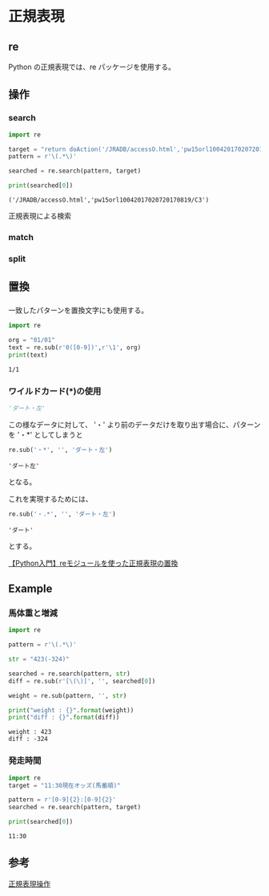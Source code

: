 # 正規表現
## re
Python の正規表現では、re パッケージを使用する。

## 操作
### search

``` python
import re

target = "return doAction('/JRADB/accessO.html','pw15orl10042017020720170819/C3')"
pattern = r'\(.*\)'

searched = re.search(pattern, target)

print(searched[0])

```

```
('/JRADB/accessO.html','pw15orl10042017020720170819/C3')
```

正規表現による検索


### match

### split

## 置換
###
一致したパターンを置換文字にも使用する。

``` python
import re

org = "01/01"
text = re.sub(r'0([0-9])',r'\1', org)
print(text)

```
```
1/1
```

### ワイルドカード(*)の使用

``` python
'ダート・左'
```
この様なデータに対して、 '・' より前のデータだけを取り出す場合に、パターンを '・*' としてしまうと
``` Python
re.sub('・*', '', 'ダート・左')  
```
```
'ダート左'
```
となる。

これを実現するためには、

``` Python
re.sub('・.*', '', 'ダート・左')  
```
```
'ダート'
```
とする。



[【Python入門】reモジュールを使った正規表現の置換](http://www.sejuku.net/blog/23421)


## Example
### 馬体重と増減
``` python
import re

pattern = r'\(.*\)'

str = "423(-324)"

searched = re.search(pattern, str)
diff = re.sub(r'[\(\)]', '', searched[0])

weight = re.sub(pattern, '', str)

print("weight : {}".format(weight))
print("diff : {}".format(diff))

```

```
weight : 423
diff : -324
```

### 発走時間
``` python
import re
target = "11:30現在オッズ(馬番順)"

pattern = r'[0-9]{2}:[0-9]{2}'
searched = re.search(pattern, target)

print(searched[0])

```

```
11:30
```



## 参考
[正規表現操作](https://docs.python.jp/3/library/re.html)
